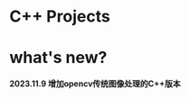 # C++ Projects

# what's new?
<!-- 2024.1.17--opencv版本4.8.0 -->


                            
**2023.11.9 增加opencv传统图像处理的C++版本**